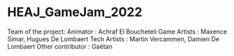 # HEAJ_GameJam_2022
Team of the project:
Animator : Achraf El Boucheteli
Game Artists : Maxence Simar, Hugues De Lombaert
Tech Artists : Martin Vercammen, Damien De Lombaert
Other contributor : Gaëtan
